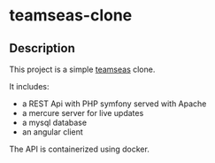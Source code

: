 # teamseas-clone

## Description

This project is a simple [teamseas](https://teamseas.org/) clone.

It includes:
- a REST Api with PHP symfony served with Apache
- a mercure server for live updates
- a mysql database
- an angular client

The API is containerized using docker.

